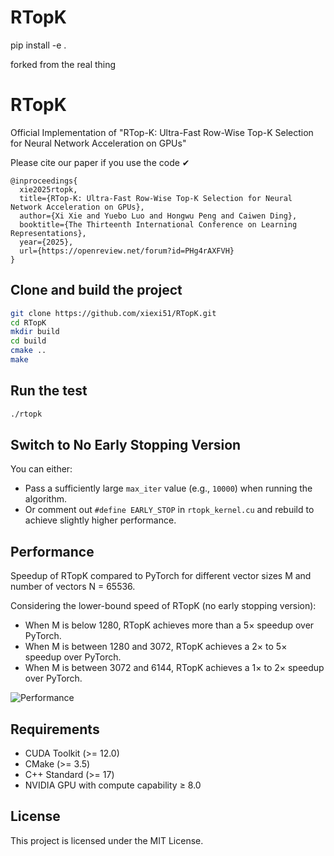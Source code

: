 # RTopK
pip install -e .


forked from the real thing

# RTopK
Official Implementation of "RTop-K: Ultra-Fast Row-Wise Top-K Selection for Neural Network Acceleration on GPUs"

Please cite our paper if you use the code ✔
```
@inproceedings{
  xie2025rtopk,
  title={RTop-K: Ultra-Fast Row-Wise Top-K Selection for Neural Network Acceleration on GPUs},
  author={Xi Xie and Yuebo Luo and Hongwu Peng and Caiwen Ding},
  booktitle={The Thirteenth International Conference on Learning Representations},
  year={2025},
  url={https://openreview.net/forum?id=PHg4rAXFVH}
}
```

## Clone and build the project
```sh
git clone https://github.com/xiexi51/RTopK.git
cd RTopK
mkdir build
cd build
cmake ..
make
```

## Run the test
```sh
./rtopk
```

## Switch to No Early Stopping Version
You can either:
- Pass a sufficiently large `max_iter` value (e.g., `10000`) when running the algorithm.
- Or comment out `#define EARLY_STOP` in `rtopk_kernel.cu` and rebuild to achieve slightly higher performance.

## Performance
Speedup of RTopK compared to PyTorch for different vector sizes M and number of vectors N = 65536.

Considering the lower-bound speed of RTopK (no early stopping version):

- When M is below 1280, RTopK achieves more than a 5× speedup over PyTorch.
- When M is between 1280 and 3072, RTopK achieves a 2× to 5× speedup over PyTorch.
- When M is between 3072 and 6144, RTopK achieves a 1× to 2× speedup over PyTorch.

![Performance](images/speedup_for_max_iter_new10.png)

## Requirements
- CUDA Toolkit (>= 12.0)
- CMake (>= 3.5)
- C++ Standard (>= 17)
- NVIDIA GPU with compute capability ≥ 8.0

## License
This project is licensed under the MIT License.

